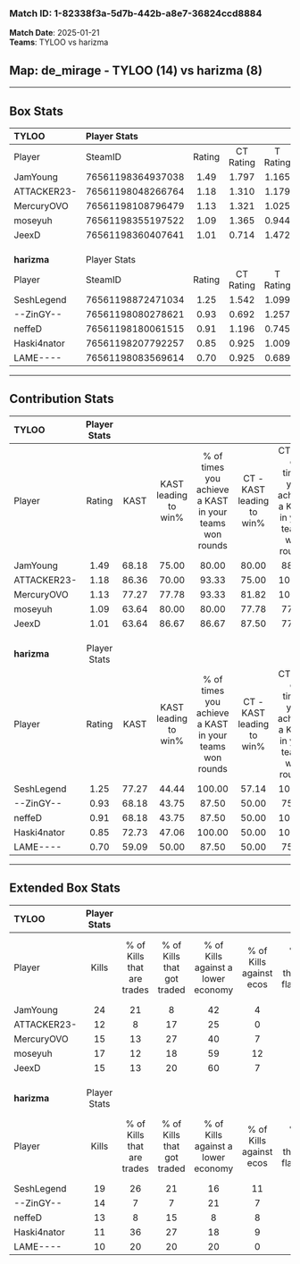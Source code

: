 ### Match ID: 1-82338f3a-5d7b-442b-a8e7-36824ccd8884  
**Match Date**: 2025-01-21  
**Teams**: TYLOO vs harizma  

## **Map**: de_mirage - TYLOO (14) vs harizma (8)  
---  

## Box Stats  

| **TYLOO**   | Player Stats      |        |           |          |       |       |       |         |        |      |     |
| :- | :- | :-: | :-: | :-: | :-: | :-: | :-: | :-: | :-: | :-: | :-: |
| Player      | SteamID           | Rating | CT Rating | T Rating | KAST  |  ADR  | Kills | Assists | Deaths | K/D  | HS% |
| JamYoung    | 76561198364937038 |  1.49  |   1.797   |  1.165   | 68.18 | 101.1 |  24   |    1    |   14   | 1.71 | 70  |
| ATTACKER23- | 76561198048266764 |  1.18  |   1.310   |  1.179   | 86.36 | 82.0  |  12   |   10    |   12   | 1.00 | 58  |
| MercuryOVO  | 76561198108796479 |  1.13  |   1.321   |  1.025   | 77.27 | 67.8  |  15   |    3    |   13   | 1.15 | 60  |
| moseyuh     | 76561198355197522 |  1.09  |   1.365   |  0.944   | 63.64 | 76.3  |  17   |    3    |   15   | 1.13 | 29  |
| JeexD       | 76561198360407641 |  1.01  |   0.714   |  1.472   | 63.64 | 65.6  |  15   |    1    |   13   | 1.15 | 40  |
|             |                   |        |           |          |       |       |       |         |        |      |     |
|             |                   |        |           |          |       |       |       |         |        |      |     |
|             |                   |        |           |          |       |       |       |         |        |      |     |
| **harizma** | Player Stats      |        |           |          |       |       |       |         |        |      |     |
| Player      | SteamID           | Rating | CT Rating | T Rating | KAST  |  ADR  | Kills | Assists | Deaths | K/D  | HS% |
| SeshLegend  | 76561198872471034 |  1.25  |   1.542   |  1.099   | 77.27 | 73.0  |  19   |    2    |   15   | 1.27 | 63  |
| --ZinGY--   | 76561198080278621 |  0.93  |   0.692   |  1.257   | 68.18 | 68.3  |  14   |    4    |   17   | 0.82 | 21  |
| neffeD      | 76561198180061515 |  0.91  |   1.196   |  0.745   | 68.18 | 60.7  |  13   |    7    |   16   | 0.81 | 30  |
| Haski4nator | 76561198207792257 |  0.85  |   0.925   |  1.009   | 72.73 | 70.3  |  11   |    7    |   18   | 0.61 | 54  |
| LAME----    | 76561198083569614 |  0.70  |   0.925   |  0.689   | 59.09 | 62.8  |  10   |    6    |   17   | 0.59 | 70  |
---  

## Contribution Stats  

| **TYLOO**   | Player Stats |       |                      |                                                        |                           |                                                             |                          |                                                            |
| :- | :-: | :-: | :-: | :-: | :-: | :-: | :-: | :-: |
| Player      |    Rating    | KAST  | KAST leading to win% | % of times you achieve a KAST in your teams won rounds | CT - KAST leading to win% | CT - % of times you achieve a KAST in your teams won rounds | T - KAST leading to win% | T - % of times you achieve a KAST in your teams won rounds |
| JamYoung    |     1.49     | 68.18 |        75.00         |                         80.00                          |           80.00           |                            88.89                            |          66.67           |                           66.67                            |
| ATTACKER23- |     1.18     | 86.36 |        70.00         |                         93.33                          |           75.00           |                           100.00                            |          62.50           |                           83.33                            |
| MercuryOVO  |     1.13     | 77.27 |        77.78         |                         93.33                          |           81.82           |                           100.00                            |          71.43           |                           83.33                            |
| moseyuh     |     1.09     | 63.64 |        80.00         |                         80.00                          |           77.78           |                            77.78                            |          83.33           |                           83.33                            |
| JeexD       |     1.01     | 63.64 |        86.67         |                         86.67                          |           87.50           |                            77.78                            |          85.71           |                           100.00                           |
|             |              |       |                      |                                                        |                           |                                                             |                          |                                                            |
|             |              |       |                      |                                                        |                           |                                                             |                          |                                                            |
|             |              |       |                      |                                                        |                           |                                                             |                          |                                                            |
| **harizma** | Player Stats |       |                      |                                                        |                           |                                                             |                          |                                                            |
| Player      |    Rating    | KAST  | KAST leading to win% | % of times you achieve a KAST in your teams won rounds | CT - KAST leading to win% | CT - % of times you achieve a KAST in your teams won rounds | T - KAST leading to win% | T - % of times you achieve a KAST in your teams won rounds |
| SeshLegend  |     1.25     | 77.27 |        44.44         |                         100.00                         |           57.14           |                           100.00                            |          36.36           |                           100.00                           |
| --ZinGY--   |     0.93     | 68.18 |        43.75         |                         87.50                          |           50.00           |                            75.00                            |          40.00           |                           100.00                           |
| neffeD      |     0.91     | 68.18 |        43.75         |                         87.50                          |           50.00           |                           100.00                            |          37.50           |                           75.00                            |
| Haski4nator |     0.85     | 72.73 |        47.06         |                         100.00                         |           50.00           |                           100.00                            |          44.44           |                           100.00                           |
| LAME----    |     0.70     | 59.09 |        50.00         |                         87.50                          |           50.00           |                            75.00                            |          50.00           |                           100.00                           |
---  

## Extended Box Stats  

| **TYLOO**   | Player Stats |                            |                            |                                    |                         |                              |                                 |        |                             |                                     |                          |                               |                            |
| :- | :-: | :-: | :-: | :-: | :-: | :-: | :-: | :-: | :-: | :-: | :-: | :-: | :-: |
| Player      |    Kills     | % of Kills that are trades | % of Kills that got traded | % of Kills against a lower economy | % of Kills against ecos | % of Kills that are flawless | % of Kills that are close duels | Deaths | % of Deaths that get traded | % of Deaths against a lower economy | % of Deaths against ecos | % of Deaths that are flawless | % of Deaths that are close |
| JamYoung    |      24      |             21             |             8              |                 42                 |            4            |              79              |                4                |   14   |             14              |                 21                  |            0             |              86               |             0              |
| ATTACKER23- |      12      |             8              |             17             |                 25                 |            0            |              50              |                8                |   12   |             25              |                 33                  |            0             |              83               |             8              |
| MercuryOVO  |      15      |             13             |             27             |                 40                 |            7            |              67              |               20                |   13   |             15              |                 31                  |            0             |              77               |             8              |
| moseyuh     |      17      |             12             |             18             |                 59                 |           12            |              71              |               12                |   15   |             27              |                 27                  |            7             |              87               |             0              |
| JeexD       |      15      |             13             |             20             |                 60                 |            7            |              60              |                7                |   13   |              8              |                 31                  |            8             |              100              |             0              |
|             |              |                            |                            |                                    |                         |                              |                                 |        |                             |                                     |                          |                               |                            |
|             |              |                            |                            |                                    |                         |                              |                                 |        |                             |                                     |                          |                               |                            |
|             |              |                            |                            |                                    |                         |                              |                                 |        |                             |                                     |                          |                               |                            |
| **harizma** | Player Stats |                            |                            |                                    |                         |                              |                                 |        |                             |                                     |                          |                               |                            |
| Player      |    Kills     | % of Kills that are trades | % of Kills that got traded | % of Kills against a lower economy | % of Kills against ecos | % of Kills that are flawless | % of Kills that are close duels | Deaths | % of Deaths that get traded | % of Deaths against a lower economy | % of Deaths against ecos | % of Deaths that are flawless | % of Deaths that are close |
| SeshLegend  |      19      |             26             |             21             |                 16                 |           11            |             100              |                0                |   15   |             13              |                 13                  |            0             |              73               |             7              |
| --ZinGY--   |      14      |             7              |             7              |                 21                 |            7            |              86              |                7                |   17   |             18              |                  6                  |            0             |              76               |             6              |
| neffeD      |      13      |             8              |             15             |                 8                  |            8            |              54              |                8                |   16   |              6              |                 19                  |            6             |              56               |             13             |
| Haski4nator |      11      |             36             |             27             |                 18                 |            9            |             100              |                0                |   18   |             28              |                 11                  |            0             |              67               |             17             |
| LAME----    |      10      |             20             |             20             |                 20                 |            0            |              80              |                0                |   17   |             18              |                 12                  |            6             |              59               |             6              |
